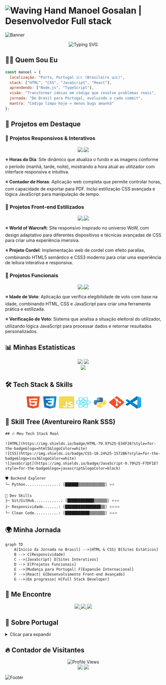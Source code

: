 # <img src="https://raw.githubusercontent.com/Tarikul-Islam-Anik/Animated-Fluent-Emojis/master/Emojis/Hand%20gestures/Waving%20Hand.png" alt="Waving Hand" width="35" height="35" /> Manoel Gosalan | Desenvolvedor Full stack

![Banner](https://capsule-render.vercel.app/api?type=waving&color=0:8257E6,100:FF0080&height=200&section=header&text=Manoel%20Gosalan&fontSize=50&animation=fadeIn&fontAlignY=38&desc=Full%20Stack%20Developer%20|%20Brasil%20→%20Portugal&descAlignY=55&descAlign=62)

<div align="center">
  <img src="https://readme-typing-svg.demolab.com?font=Fira+Code&weight=600&size=22&pause=1000&color=36BCF7FF&center=true&vCenter=true&random=false&width=435&lines=Hello+World!+%F0%9F%8C%8E;Frontend+Developer+%F0%9F%92%BB;C%C3%B3digo+limpo%2C+interfaces+top+%F0%9F%94%A5;Always+learning+%F0%9F%93%9A;Rank+SSS+Adventurer+%F0%9F%8E%AE" alt="Typing SVG" />
</div>

## 🧙‍♂️ Quem Sou Eu

```javascript
const manoel = {
  localização: "Porto, Portugal 🇵🇹 (Brasileiro 🇧🇷)",
  stack: ["HTML", "CSS", "JavaScript", "React"],
  aprendendo: ["Node.js", "TypeScript"],
  visão: "Transformar ideias em código que resolve problemas reais",
  jornada: "De Brasil para Portugal, evoluindo a cada commit",
  mantra: "Código limpo hoje = menos bugs amanhã"
};
```

## 🚀 Projetos em Destaque

### 📱 Projetos Responsivos & Interativos

<div align="center">
  <a href="https://mgosalan-dev.github.io/horas-do-dia" title="Ver Site horas-do-dia">
    <img align="center" src="https://github-readme-stats.vercel.app/api/pin/?username=mgosalan-dev&repo=horas-do-dia&theme=tokyonight" />
  </a>
  <a href="https://mgosalan-dev.github.io/Contador-de-Horas" title="Ver Site Contador-de-Horas">
    <img align="center" src="https://github-readme-stats.vercel.app/api/pin/?username=mgosalan-dev&repo=Contador-de-Horas&theme=tokyonight" />
  </a>
</div>

**⭐ Horas do Dia**: Site dinâmico que atualiza o fundo e as imagens conforme o período (manhã, tarde, noite), mostrando a hora atual ao utilizador com interface responsiva e intuitiva.

**⭐ Contador de Horas**: Aplicação web completa que permite controlar horas, com capacidade de exportar para PDF. Inclui estilização CSS avançada e lógica JavaScript para manipulação de tempo.

### 🎨 Projetos Front-end Estilizados

<div align="center">
  <a href="https://mgosalan-dev.github.io/World-Of-Warcraft" title="Ver site World-Of-Wacraft">
    <img align="center" src="https://github-readme-stats.vercel.app/api/pin/?username=mgosalan-dev&repo=World-Of-Warcraft&theme=tokyonight" />
  </a>
  <a href="https://mgosalan-dev.github.io/Cordel/" title="Ver site Cordel">
  <img align="center" src="https://github-readme-stats.vercel.app/api/pin/?username=mgosalan-dev&repo=Cordel&theme=tokyonight" />
</a>

  </a>
</div>

**⭐ World of Warcraft**: Site responsivo inspirado no universo WoW, com design adaptativo para diferentes dispositivos e técnicas avançadas de CSS para criar uma experiência imersiva.

**⭐ Projeto Cordel**: Implementação web de cordel com efeito parallax, combinando HTML5 semântico e CSS3 moderno para criar uma experiência de leitura interativa e responsiva.

### 🧠 Projetos Funcionais

<div align="center">
  <a href="https://github.com/mgosalan-dev/Idade-de-Voto-e-Alistamento">
    <img align="center" src="https://github-readme-stats.vercel.app/api/pin/?username=mgosalan-dev&repo=Idade-de-Voto-e-Alistamento&theme=tokyonight" />
  </a>
  <a href="https://github.com/mgosalan-dev/verificacao-de-voto">
    <img align="center" src="https://github-readme-stats.vercel.app/api/pin/?username=mgosalan-dev&repo=verificacao-de-voto&theme=tokyonight" />
  </a>
</div>

**⭐ Idade de Voto**: Aplicação que verifica elegibilidade de voto com base na idade, combinando HTML, CSS e JavaScript para criar uma ferramenta prática e estilizada.

**⭐ Verificação de Voto**: Sistema que analisa a situação eleitoral do utilizador, utilizando lógica JavaScript para processar dados e retornar resultados personalizados.

## 📊 Minhas Estatísticas

<div align="center">
  <img height="180em" src="https://github-readme-stats.vercel.app/api?username=mgosalan-dev&show_icons=true&theme=tokyonight&include_all_commits=true&count_private=true&hide_border=true"/>
  <img height="180em" src="https://github-readme-streak-stats.herokuapp.com/?user=mgosalan-dev&theme=tokyonight&hide_border=true"/>
</div>

<div align="center">
  <img height="180em" src="https://github-readme-stats.vercel.app/api/top-langs/?username=mgosalan-dev&layout=compact&langs_count=7&theme=tokyonight&hide_border=true"/>
</div>

## 🛠️ Tech Stack & Skills

<div align="center" style="display: inline_block">
  <img align="center" alt="HTML" height="40" width="50" src="https://raw.githubusercontent.com/devicons/devicon/master/icons/html5/html5-original.svg">
  <img align="center" alt="CSS" height="40" width="50" src="https://raw.githubusercontent.com/devicons/devicon/master/icons/css3/css3-original.svg">
  <img align="center" alt="JavaScript" height="40" width="50" src="https://raw.githubusercontent.com/devicons/devicon/master/icons/javascript/javascript-plain.svg">
  <img align="center" alt="React" height="40" width="50" src="https://raw.githubusercontent.com/devicons/devicon/master/icons/react/react-original.svg">
  <img align="center" alt="Python" height="40" width="50" src="https://raw.githubusercontent.com/devicons/devicon/master/icons/python/python-original.svg">
  <img align="center" alt="Git" height="40" width="50" src="https://raw.githubusercontent.com/devicons/devicon/master/icons/git/git-original.svg">
  <img align="center" alt="VSCode" height="40" width="50" src="https://raw.githubusercontent.com/devicons/devicon/master/icons/vscode/vscode-original.svg">
</div>

## 🌟 Skill Tree (Aventureiro Rank SSS)

```
## 🔥 Meu Tech Stack Real

![HTML](https://img.shields.io/badge/HTML-79.97%25-E34F26?style=for-the-badge&logo=html5&logoColor=white)
![CSS](https://img.shields.io/badge/CSS-10.24%25-1572B6?style=for-the-badge&logo=css3&logoColor=white)
![JavaScript](https://img.shields.io/badge/JavaScript-9.79%25-F7DF1E?style=for-the-badge&logo=javascript&logoColor=black)

🛡️ Backend Explorer
└─ Python...............: [██████▒▒▒▒▒▒▒▒▒▒▒▒] ⭐⭐

🧙 Dev Skills
├─ Git/GitHub............: [████████████▒▒▒▒▒▒] ⭐⭐⭐
├─ Responsividade.......: [████████████████▒▒] ⭐⭐⭐⭐
└─ Clean Code...........: [███████████▒▒▒▒▒▒▒] ⭐⭐⭐
```

## 🌍 Minha Jornada

```mermaid
graph TD
    A[Início da Jornada no Brasil] -->|HTML & CSS| B[Sites Estáticos]
    B --> C[Responsividade]
    C -->|JavaScript| D[Sites Interativos]
    D --> E[Projetos Funcionais]
    E -->|Mudança para Portugal| F[Expansão Internacional]
    F -->|React| G[Desenvolvimento Front-end Avançado]
    G -->|Em progresso| H[Full Stack Developer]
```

## 📱 Me Encontre

<div align="center">
  <a href="https://instagram.com/manoel_lidio_gosalan" target="_blank">
    <img src="https://img.shields.io/badge/-Instagram-05122A?style=for-the-badge&logo=instagram&logoColor=E4405F">
  </a>
  <a href="https://www.linkedin.com/in/manoel-lidio-gosalan-dos-santos-6954a7263/" target="_blank">
    <img src="https://img.shields.io/badge/-LinkedIn-05122A?style=for-the-badge&logo=linkedin&logoColor=0A66C2">
  </a>
  <a href="mailto:mgosalan.dev@gmail.com" target="_blank">
    <img src="https://img.shields.io/badge/-Gmail-05122A?style=for-the-badge&logo=gmail&logoColor=EA4335">
  </a>
</div>

## 📌 Sobre Portugal

<details>
  <summary>Clicar para expandir</summary>
  
  Atualmente baseado em Porto, Portugal 🇵🇹, estou a expandir meus horizontes profissionais enquanto trago comigo todo o conhecimento e criatividade brasileira. Busco oportunidades para aplicar minhas habilidades no mercado europeu, mantendo as raízes e o estilo de desenvolvimento que aprendi no Brasil.
  
  **Por que Portugal?**
  - Mercado tech em expansão
  - Comunidade de desenvolvedores internacional
  - Qualidade de vida para profissionais de tecnologia
  - Ponte entre culturas brasileira e europeia

</details>

## 🔥 Contador de Visitantes

<div align="center">
  <img src="https://komarev.com/ghpvc/?username=mgosalan-dev&color=blueviolet&style=for-the-badge" alt="Profile Views" />
</div>

<div align="center">
  <img src="https://forthebadge.com/images/badges/built-with-love.svg" />
  <img src="https://forthebadge.com/images/badges/powered-by-coffee.svg" />
</div>

![Footer](https://capsule-render.vercel.app/api?type=waving&color=0:8257E6,100:FF0080&height=120&section=footer)
